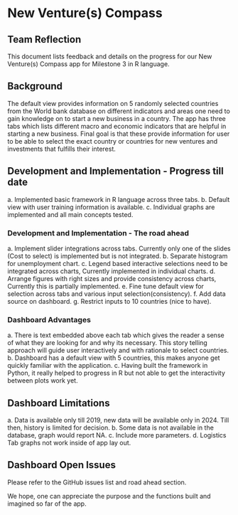 # New Venture(s) Compass

## Team Reflection
This document lists feedback and details on the progress for our New Venture(s) Compass app for Milestone 3 in R language.

## Background
The default view provides information on 5 randomly selected countries from the World bank database on different indicators and areas one need to gain knowledge on to start a new business in a country. The app has three tabs which lists different macro and economic indicators that are helpful in starting a new business.
Final goal is that these provide information for user to be able to select the exact country or countries for new ventures and investments that fulfills their interest.

## Development and Implementation - Progress till date 
a. Implemented basic framework in R language across three tabs.
b. Default view with user training information is available.
c. Individual graphs are implemented and all main concepts tested.

### Development and Implementation - The road ahead
a. Implement slider integrations across tabs. Currently only one of the slides (Cost to select) is implemented but is not integrated.
b. Separate histogram for unemployment chart.
c. Legend based interactive selections need to be integrated across charts, Currently implemented in individual charts.
d. Arrange figures with right sizes and provide consistency across charts, Currently this is partially implemented.
e. Fine tune default view for selection across tabs and various input selection(consistency).
f. Add data source on dashboard.
g. Restrict inputs to 10 countries (nice to have).

### Dashboard Advantages
a. There is text embedded above each tab which gives the reader a sense of what they are looking for and why its necessary. 
This story telling approach will guide user interactively and with rationale to select countries.
b. Dashboard has a default view with 5 countries, this makes anyone get quickly familiar with the application.
c. Having built the framework in Python, it really helped to progress in R but not able to get the interactivity between plots work yet.
 
## Dashboard Limitations
a. Data is available only till 2019, new data will be available only in 2024. Till then, history is limited for decision.
b. Some data is not available in the database, graph would report NA.
c. Include more parameters.
d. Logistics Tab graphs not work inside of app lay out.

## Dashboard Open Issues
Please refer to the GitHub issues list and road ahead section.

We hope, one can appreciate the purpose and the functions built and imagined so far of the app.